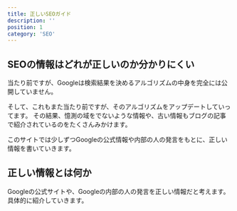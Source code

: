 ```yaml
---
title: 正しいSEOガイド
description: ''
position: 1
category: 'SEO'
---
```

## SEOの情報はどれが正しいのか分かりにくい
当たり前ですが、Googleは検索結果を決めるアルゴリズムの中身を完全には公開していません。

そして、これもまた当たり前ですが、そのアルゴリズムをアップデートしていってます。
その結果、憶測の域をでないような情報や、古い情報もブログの記事で紹介されているのをたくさんみかけます。

このサイトでは少しずつGoogleの公式情報や内部の人の発言をもとに、正しい情報を書いていきます。

## 正しい情報とは何か
Googleの公式サイトや、Googleの内部の人の発言を正しい情報だと考えます。
具体的に紹介していきます。

